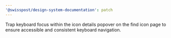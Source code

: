 ```yaml
---
'@swisspost/design-system-documentation': patch
---
```


Trap keyboard focus within the icon details popover on the find icon page to ensure accessible and consistent keyboard navigation.
